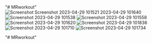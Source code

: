 
"# MRworkout" 
![Screenshot 
![Screenshot 2023-04-29 101521](https://user-images.githubusercontent.com/107384906/235276716-7eb0f684-4cc4-4def-953c-e8c986245c07.png)
2023-04-29 101640](https://user-images.githubusercontent.com/107384906/235276697-8d07e371-8c5e-4b90-bcce-3cb85fe8e6e7.png)
![Screenshot 2023-04-29 101538](https://user-images.githubusercontent.com/107384906/235276702-4dd3d8ca-d684-4120-9585-9017e237b12a.png)
![Screenshot 2023-04-29 101558](https://user-images.githubusercontent.com/107384906/235276703-9a5af4af-64ad-4a3e-a337-2d86d3704c21.png)
![Screenshot 2023-04-29 101620](https://user-images.githubusercontent.com/107384906/235276706-3031cd80-2505-45c7-87bc-0b70a2d1cbc8.png)
![Screenshot 2023-04-29 101836](https://user-images.githubusercontent.com/107384906/235276710-cc52f4ee-e66b-44b5-a689-4fb22897fed5.png)
![Screenshot 2023-04-29 101710](https://user-images.githubusercontent.com/107384906/235276712-d446bdc7-7357-48bb-8d07-83b8865609dd.png)
![Screenshot 2023-04-29 101734](https://user-images.githubusercontent.com/107384906/235276714-174924fa-4458-4a0f-8bf7-84eb94ea2e51.png)

"# MRworkout" 
